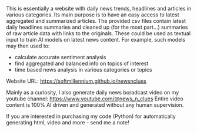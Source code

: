 This is essentially a website with daily news trends, headlines and articles in various categories. 
Its main purpose is to have an easy access to latest aggregated and summarized articles.
The provided csv files contain latest daily headlines summaries and cleaned up (for the most part...) summaries of raw article data with links to the originals.  These could be used as textual input to train AI models on latest news content.
For example, such models may then used to:
<ul>
<li>calculate accurate sentiment analysis</li>
<li>find aggregated and balanced info on topics of interest</li>
<li>time based news analysis in various categories or topics</li>
</ul>

Website URL:
https://softmillennium.github.io/newsnclues

Mainly as a curiosity, I also generate daily news boradcast video on my youtube channel: https://www.youtube.com/@news_n_clues 
Entire video content is 100% AI driven and generated without any human supervision.

If you are interested in purchasing my code (Python) for automatically generating  html, video and more - send me a note!
